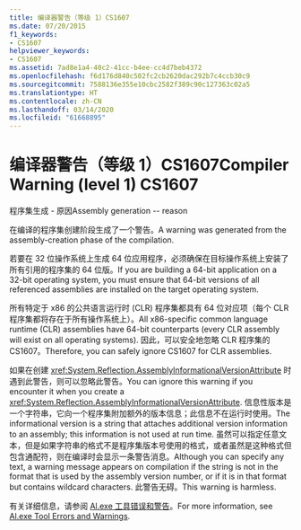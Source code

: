 ```yaml
---
title: 编译器警告（等级 1）CS1607
ms.date: 07/20/2015
f1_keywords:
- CS1607
helpviewer_keywords:
- CS1607
ms.assetid: 7ad8e1a4-40c2-41cc-b4ee-cc4d7beb4372
ms.openlocfilehash: f6d176d840c502fc2cb2620dac292b7c4ccb30c9
ms.sourcegitcommit: 7588136e355e10cbc2582f389c90c127363c02a5
ms.translationtype: HT
ms.contentlocale: zh-CN
ms.lasthandoff: 03/14/2020
ms.locfileid: "61668895"
---
```

# <a name="compiler-warning-level-1-cs1607"></a><span data-ttu-id="665df-102">编译器警告（等级 1）CS1607</span><span class="sxs-lookup"><span data-stu-id="665df-102">Compiler Warning (level 1) CS1607</span></span>
<span data-ttu-id="665df-103">程序集生成 - 原因</span><span class="sxs-lookup"><span data-stu-id="665df-103">Assembly generation -- reason</span></span>  
  
 <span data-ttu-id="665df-104">在编译的程序集创建阶段生成了一个警告。</span><span class="sxs-lookup"><span data-stu-id="665df-104">A warning was generated from the assembly-creation phase of the compilation.</span></span>  
  
 <span data-ttu-id="665df-105">若要在 32 位操作系统上生成 64 位应用程序，必须确保在目标操作系统上安装了所有引用的程序集的 64 位版。</span><span class="sxs-lookup"><span data-stu-id="665df-105">If you are building a 64-bit application on a 32-bit operating system, you must ensure that 64-bit versions of all referenced assemblies are installed on the target operating system.</span></span>  
  
 <span data-ttu-id="665df-106">所有特定于 x86 的公共语言运行时 (CLR) 程序集都具有 64 位对应项（每个 CLR 程序集都将存在于所有操作系统上）。</span><span class="sxs-lookup"><span data-stu-id="665df-106">All x86-specific common language runtime (CLR) assemblies have 64-bit counterparts (every CLR assembly will exist on all operating systems).</span></span> <span data-ttu-id="665df-107">因此，可以安全地忽略 CLR 程序集的 CS1607。</span><span class="sxs-lookup"><span data-stu-id="665df-107">Therefore, you can safely ignore CS1607 for CLR assemblies.</span></span>  
  
 <span data-ttu-id="665df-108">如果在创建 <xref:System.Reflection.AssemblyInformationalVersionAttribute> 时遇到此警告，则可以忽略此警告。</span><span class="sxs-lookup"><span data-stu-id="665df-108">You can ignore this warning if you encounter it when you create a <xref:System.Reflection.AssemblyInformationalVersionAttribute>.</span></span> <span data-ttu-id="665df-109">信息性版本是一个字符串，它向一个程序集附加额外的版本信息；此信息不在运行时使用。</span><span class="sxs-lookup"><span data-stu-id="665df-109">The informational version is a string that attaches additional version information to an assembly; this information is not used at run time.</span></span> <span data-ttu-id="665df-110">虽然可以指定任意文本，但是如果字符串的格式不是程序集版本号使用的格式，或者虽然是这种格式但包含通配符，则在编译时会显示一条警告消息。</span><span class="sxs-lookup"><span data-stu-id="665df-110">Although you can specify any text, a warning message appears on compilation if the string is not in the format that is used by the assembly version number, or if it is in that format but contains wildcard characters.</span></span> <span data-ttu-id="665df-111">此警告无碍。</span><span class="sxs-lookup"><span data-stu-id="665df-111">This warning is harmless.</span></span>  
  
 <span data-ttu-id="665df-112">有关详细信息，请参阅 [Al.exe 工具错误和警告](../../../framework/tools/al-exe-assembly-linker.md#errors-and-warnings)。</span><span class="sxs-lookup"><span data-stu-id="665df-112">For more information, see [Al.exe Tool Errors and Warnings](../../../framework/tools/al-exe-assembly-linker.md#errors-and-warnings).</span></span>
